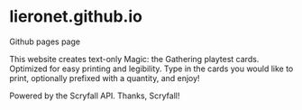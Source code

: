 # lieronet.github.io
Github pages page

This website creates text-only Magic: the Gathering playtest cards. Optimized for easy printing and legibility. 
Type in the cards you would like to print, optionally prefixed with a quantity, and enjoy!

Powered by the Scryfall API. Thanks, Scryfall!
